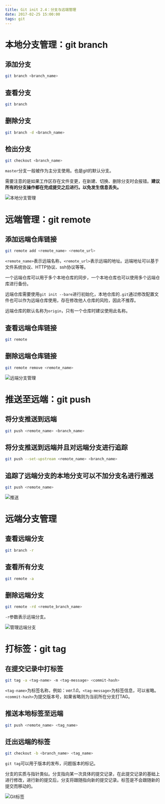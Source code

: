 ```yaml
---
title: Git init 2.4：分支与远端管理
date: 2017-02-25 15:00:00
tags: git
---
```


# 本地分支管理：git branch

## 添加分支

``` bash
git branch <branch_name>
```

## 查看分支

``` bash
git branch
```

## 删除分支

``` bash
git branch -d <branch_name>
```

## 检出分支

``` bash
git checkout <branch_name>
```

`master`分支一般被作为主分支使用。也是git的默认分支。

需要注意的是如果工作区存在文件变更，在新建、切换、删除分支时会报错。**建议所有的分支操作都在完成提交之后进行。以免发生信息丢失。**

![本地分支管理](git-init-2-4/git_branch.png)

# 远端管理：git remote

## 添加远端仓库链接

``` bash
git remote add <remote_name> <remote_url>
```

`<remote_name>`表示远端名称，`<remote_url>`表示远端的地址。远端地址可以基于文件系统协议、HTTP协议、ssh协议等等。

一个远端仓库可以用于多个本地仓库的同步，一个本地仓库也可以使用多个远端仓库进行备份。

远端仓库需要使用`git init --bare`进行初始化，本地仓库的`.git`通过修改配置文件也可以作为远端仓库使用，存在修改他人仓库的风险，因此不推荐。

远端仓库的默认名称为`origin`，只有一个仓库时建议使用此名称。

## 查看远端仓库链接

``` bash
git remote
```

## 删除远端仓库链接

``` bash
git remote remove <remote_name>
```

![远端分支管理](git-init-2-4/git_remote.png)

# 推送至远端：git push

## 将分支推送到远端

``` bash
git push <remote_name> <branch_name>
```

## 将分支推送到远端并且对远端分支进行追踪

``` bash
git push --set-upstream <remote_name> <branch_name>
```

## 追踪了远端分支的本地分支可以不加分支名进行推送

``` bash
git push <remote_name>
```

![推送](git-init-2-4/git_push.png)

# 远端分支管理

## 查看远端分支

``` bash
git branch -r
```

## 查看所有分支

``` bash
git remote -a
```

## 删除远端分支

``` bash
git remote -rd <remote_branch_name>
```

`-r`参数表示远端分支。

![管理远端分支](git-init-2-4/git_remote_branch.png)

# 打标签：git tag

## 在提交记录中打标签

``` bash
git tag -a <tag-name> -m <tag-message> <commit-hash>
```

`<tag-name>`为标签名称，例如：*ver.1.0*。`<tag-message>`为标签信息，可以省略。`<commit-hash>`为提交版本号，如果省略则为当前所在分支打TAG。

## 推送本地标签至远端

``` bash
git push <remote_name> <tag_name>
```

## 迁出远端的标签

``` bash
git checkout -b <branch_name> <tag_name>
```

`git tag`可以用于版本的发布，问题版本的标记。

分支的实质与指针类似。分支指向某一次具体的提交记录，在此提交记录的基础上进行修改，进行新的提交后，分支将跟随指向新的提交记录。标签是不会跟随新的提交而移动的。

![Git标签](git-init-2-4/git_tag.png)
